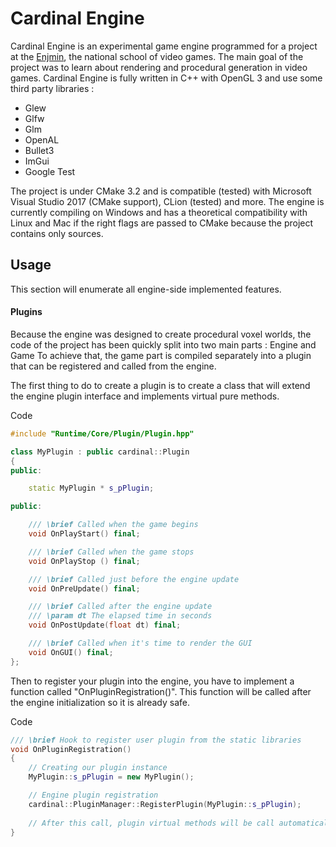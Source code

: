 # Cardinal Engine
Cardinal Engine is an experimental game engine programmed for a project at 
the <a href="http://www.enjmin.fr/">Enjmin</a>, the national school of video games. 
The main goal of the project was to learn about rendering and procedural generation 
in video games. Cardinal Engine is fully written in C++ with OpenGL 3 and use some third party 
libraries :
* Glew
* Glfw 
* Glm
* OpenAL
* Bullet3
* ImGui
* Google Test

The project is under CMake 3.2 and is compatible (tested) with Microsoft
Visual Studio 2017 (CMake support), CLion (tested) and more. The engine is currently 
compiling on Windows and has a theoretical compatibility with Linux and Mac if the right
flags are passed to CMake because the project contains only sources.

## Usage

This section will enumerate all engine-side implemented features. 

#### Plugins
Because the engine was designed to create procedural voxel worlds, the code of 
the project has been quickly split into two main parts : Engine and Game
To achieve that, the game part is compiled separately into a plugin that can
be registered and called from the engine.

The first thing to do to create a plugin is to create a class that will extend
the engine plugin interface and implements virtual pure methods.

Code
```cpp
#include "Runtime/Core/Plugin/Plugin.hpp"

class MyPlugin : public cardinal::Plugin
{
public:

    static MyPlugin * s_pPlugin;

public:

    /// \brief Called when the game begins
    void OnPlayStart() final;

    /// \brief Called when the game stops
    void OnPlayStop () final;

    /// \brief Called just before the engine update
    void OnPreUpdate() final;

    /// \brief Called after the engine update
    /// \param dt The elapsed time in seconds
    void OnPostUpdate(float dt) final;

    /// \brief Called when it's time to render the GUI
    void OnGUI() final;
};
```

Then to register your plugin into the engine, you have to implement a function 
called "OnPluginRegistration()". This function will be called after the engine 
initialization so it is already safe.

Code
```cpp
/// \brief Hook to register user plugin from the static libraries
void OnPluginRegistration()
{
    // Creating our plugin instance
    MyPlugin::s_pPlugin = new MyPlugin();

    // Engine plugin registration
    cardinal::PluginManager::RegisterPlugin(MyPlugin::s_pPlugin);
    
    // After this call, plugin virtual methods will be call automatically
}
```
